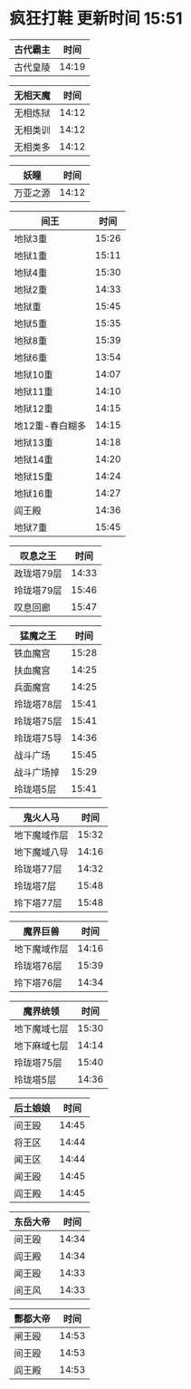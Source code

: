 # 疯狂打鞋 更新时间 15:51

| 古代霸主   | 时间    |
|--------|-------|
| 古代皇陵 | 14:19 |

| 无相天魔   | 时间    |
|--------|-------|
| 无相炼狱 | 14:12 |
| 无相类训 | 14:12 |
| 无相类多 | 14:12 |

| 妖瞳   | 时间    |
|--------|-------|
| 万亚之源 | 14:12 |

| 间王   | 时间    |
|--------|-------|
| 地狱3重 | 15:26 |
| 地狱1重 | 15:11 |
| 地狱4重 | 15:30 |
| 地狱2重 | 14:33 |
| 地狱重 | 15:45 |
| 地狱5重 | 15:35 |
| 地狱8重 | 15:39 |
| 地狱6重 | 13:54 |
| 地狱10重 | 14:07 |
| 地狱11重 | 14:10 |
| 地狱12重 | 14:15 |
| 地12重-春白糊多 | 14:15 |
| 地狱13重 | 14:18 |
| 地狱14重 | 14:20 |
| 地狱15重 | 14:24 |
| 地狱16重 | 14:27 |
| 阎王殿 | 14:36 |
| 地狱7重 | 15:45 |

| 叹息之王   | 时间    |
|--------|-------|
| 政珑塔79层 | 14:33 |
| 玲珑塔79层 | 15:46 |
| 叹息回廊 | 15:47 |

| 猛魔之王   | 时间    |
|--------|-------|
| 铁血魔宫 | 15:28 |
| 扶血魔宫 | 14:25 |
| 兵面魔宫 | 14:25 |
| 玲珑塔78层 | 15:41 |
| 玲珑塔75层 | 15:41 |
| 玲珑塔75导 | 14:36 |
| 战斗广场 | 15:45 |
| 战斗广场掉 | 15:29 |
| 玲珑塔5层 | 15:41 |

| 鬼火人马   | 时间    |
|--------|-------|
| 地下魔域作层 | 15:32 |
| 地下魔域八导 | 14:16 |
| 玲珑塔77层 | 14:32 |
| 玲珑塔7层 | 15:48 |
| 玲下塔77层 | 15:48 |

| 魔界巨兽   | 时间    |
|--------|-------|
| 地下魔域作层 | 14:16 |
| 玲珑塔76层 | 15:39 |
| 玲下塔76层 | 14:34 |

| 魔界统领   | 时间    |
|--------|-------|
| 地下魔域七层 | 15:30 |
| 地下麻域七层 | 14:14 |
| 玲珑塔75层 | 15:40 |
| 玲珑塔5层 | 14:36 |

| 后土娘娘   | 时间    |
|--------|-------|
| 间王殴 | 14:45 |
| 将王区 | 14:44 |
| 闻王区 | 14:44 |
| 闻王殴 | 14:45 |
| 阎王殿 | 14:45 |

| 东岳大帝   | 时间    |
|--------|-------|
| 间王殴 | 14:34 |
| 阎王殿 | 14:34 |
| 闻王殴 | 14:33 |
| 间王风 | 14:33 |

| 酆都大帝   | 时间    |
|--------|-------|
| 闸王殴 | 14:53 |
| 间王殴 | 14:53 |
| 阎王殿 | 14:53 |
